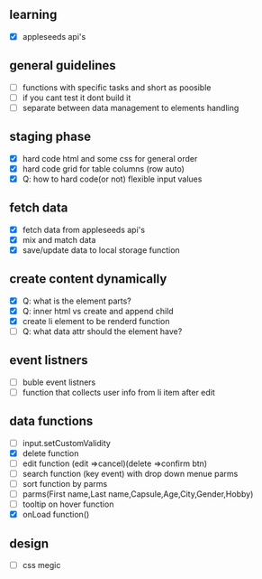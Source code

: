 ## learning

- [x] appleseeds api's

## general guidelines

- [ ] functions with specific tasks and short as poosible
- [ ] if you cant test it dont build it
- [ ] separate between data management to elements handling

## staging phase

- [x] hard code html and some css for general order
- [x] hard code grid for table columns (row auto)
- [x] Q: how to hard code(or not) flexible input values

## fetch data

- [x] fetch data from appleseeds api's
- [x] mix and match data
- [x] save/update data to local storage function

## create content dynamically

- [x] Q: what is the element parts?
- [x] Q: inner html vs create and append child
- [x] create li element to be renderd function
- [ ] Q: what data attr should the element have?

## event listners

- [ ] buble event listners
- [ ] function that collects user info from li item after edit

## data functions

- [ ] input.setCustomValidity
- [x] delete function
- [ ] edit function (edit =>cancel)(delete =>confirm btn)
- [ ] search function (key event) with drop down menue parms
- [ ] sort function by parms
- [ ] parms(First name,Last name,Capsule,Age,City,Gender,Hobby)
- [ ] tooltip on hover function
- [x] onLoad function()

## design

- [ ] css megic
